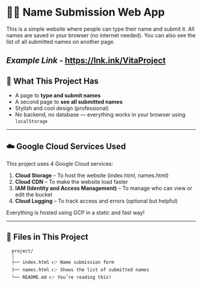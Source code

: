 # 🙋‍♂️ Name Submission Web App

This is a simple website where people can type their name and submit it. All names are saved in your browser (no internet needed). You can also see the list of all submitted names on another page.

*Example Link* - https://lnk.ink/VitaProject
---

## 🔧 What This Project Has

- A page to **type and submit names**
- A second page to **see all submitted names**
- Stylish and cool design (professional)
- No backend, no database — everything works in your browser using `localStorage`

---

## ☁️ Google Cloud Services Used

This project uses 4 Google Cloud services:

1. **Cloud Storage** – To host the website (index.html, names.html)
2. **Cloud CDN** – To make the website load faster
3. **IAM (Identity and Access Management)** – To manage who can view or edit the bucket
4. **Cloud Logging** – To track access and errors (optional but helpful)

Everything is hosted using GCP in a static and fast way!

---

## 📁 Files in This Project
      project/
      │
      ├── index.html 👉 Name submission form
      ├── names.html 👉 Shows the list of submitted names
      └── README.md 👉 You’re reading this!
